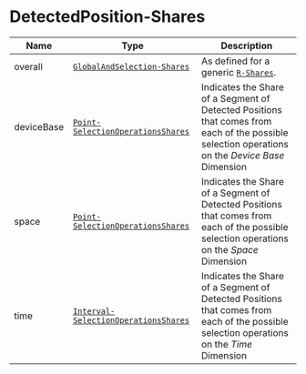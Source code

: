 
# DetectedPosition-Shares

Name        |Type      | Description
------------|----------|------------
overall | [`GlobalAndSelection-Shares`](/api/reference/data-models/global-and-selection-share.md) | As defined for a generic [`R-Shares`](/api/reference/data-modelsata-models/r-shares/index.md).
deviceBase | [`Point-SelectionOperationsShares`](/api/reference/data-modelsata-models/g-selection-operation-shares/point.md) | Indicates the Share of a Segment of Detected Positions that comes from each of the possible selection operations on the *Device Base* Dimension
space | [`Point-SelectionOperationsShares`](/api/reference/data-modelsata-models/g-selection-operation-shares/point.md) | Indicates the Share of a Segment of Detected Positions that comes from each of the possible selection operations on the *Space* Dimension
time | [`Interval-SelectionOperationsShares`](/api/reference/data-modelsata-models/g-selection-operation-shares/interval.md) | Indicates the Share of a Segment of Detected Positions that comes from each of the possible selection operations on the *Time* Dimension
